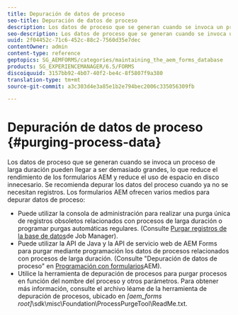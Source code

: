 ```yaml
---
title: Depuración de datos de proceso
seo-title: Depuración de datos de proceso
description: Los datos de proceso que se generan cuando se invoca un proceso de larga duración pueden llegar a ser demasiado grandes, lo que reduce el rendimiento de los formularios AEM y reduce el uso de espacio en disco innecesario. Vea cómo puede depurar los datos del proceso.
seo-description: Los datos de proceso que se generan cuando se invoca un proceso de larga duración pueden llegar a ser demasiado grandes, lo que reduce el rendimiento de los formularios AEM y reduce el uso de espacio en disco innecesario. Vea cómo puede depurar los datos del proceso.
uuid: 2f04452c-71c6-452c-88c2-7560d35e7dec
contentOwner: admin
content-type: reference
geptopics: SG_AEMFORMS/categories/maintaining_the_aem_forms_database
products: SG_EXPERIENCEMANAGER/6.5/FORMS
discoiquuid: 3157bb92-4b07-40f2-be4c-8f5807f9a380
translation-type: tm+mt
source-git-commit: a3c303d4e3a85e1b2e794bec2006c335056309fb

---
```



# Depuración de datos de proceso {#purging-process-data}

Los datos de proceso que se generan cuando se invoca un proceso de larga duración pueden llegar a ser demasiado grandes, lo que reduce el rendimiento de los formularios AEM y reduce el uso de espacio en disco innecesario. Se recomienda depurar los datos del proceso cuando ya no se necesitan registros. Los formularios AEM ofrecen varios medios para depurar datos de proceso:

* Puede utilizar la consola de administración para realizar una purga única de registros obsoletos relacionados con procesos de larga duración o programar purgas automáticas regulares. (Consulte [Purgar registros de la base de datos](/help/forms/using/admin-help/purge-records-job-manager-database.md#purge-records-from-the-job-manager-database)de Job Manager).
* Puede utilizar la API de Java y la API de servicio web de AEM Forms para purgar mediante programación los datos de procesos relacionados con procesos de larga duración. (Consulte &quot;Depuración de datos de proceso&quot; en [Programación con formularios](https://www.adobe.com/go/learn_aemforms_programming_63)AEM).
* Utilice la herramienta de depuración de procesos para purgar procesos en función del nombre del proceso y otros parámetros. Para obtener más información, consulte el archivo léame de la herramienta de depuración de procesos, ubicado en *[aem_forms root]*\sdk\misc\Foundation\ProcessPurgeTool\ReadMe.txt.

